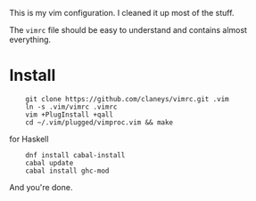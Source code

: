 This is my vim configuration. I cleaned it up most of the stuff.

The `vimrc` file should be easy to understand and contains almost everything.

# Install

        git clone https://github.com/claneys/vimrc.git .vim
        ln -s .vim/vimrc .vimrc
        vim +PlugInstall +qall
        cd ~/.vim/plugged/vimproc.vim && make

for Haskell

        dnf install cabal-install
        cabal update
        cabal install ghc-mod

And you're done.
